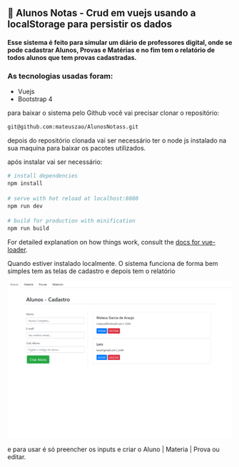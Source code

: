 ## :robot: Alunos Notas - Crud em vuejs usando a localStorage para persistir os dados

#### 	Esse sistema é feito para simular um diário de professores digital, onde se pode cadastrar Alunos, Provas e Matérias e no fim tem o relatório de todos alunos que tem provas cadastradas.

### As tecnologias usadas foram:  

- Vuejs
- Bootstrap 4 

para baixar o sistema pelo Github você vai precisar clonar o repositório:

```bash
git@github.com:mateuszao/AlunosNotass.git
```

depois do repositório clonada vai ser necessário ter o node js instalado na sua maquina para baixar os pacotes utilizados.

após instalar vai ser necessário:

``` bash
# install dependencies
npm install

# serve with hot reload at localhost:8080
npm run dev

# build for production with minification
npm run build
```

For detailed explanation on how things work, consult the [docs for vue-loader](http://vuejs.github.io/vue-loader).

Quando estiver instalado localmente. O sistema funciona de forma bem simples tem as telas de cadastro e depois tem o relatório 

<img src='src/assets/imgRedme/tela-01-alunos-notas.png'>

e para usar é só preencher os inputs e criar o Aluno | Materia | Prova ou editar.